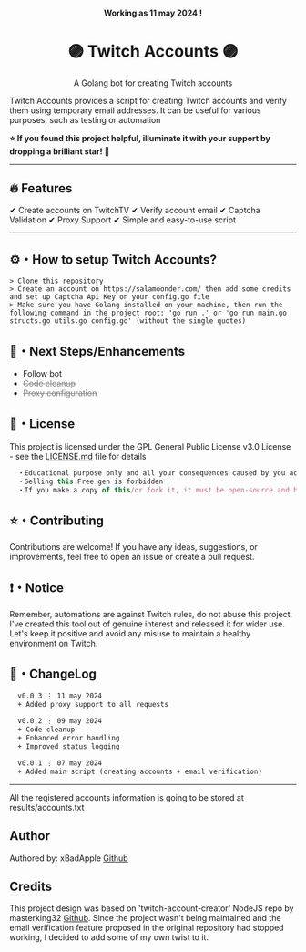 <h4 align="center">
    Working as 11 may 2024 !
  </h4>
  
  <h1 align="center">
    🟣 Twitch Accounts 🟣
  </h1>
  
  <p align="center">
   A Golang bot for creating Twitch accounts
  </p>
  
  Twitch Accounts provides a script for creating Twitch accounts and verify them using temporary email addresses. It can be useful for various purposes, such as testing or automation
  
  **⭐ If you found this project helpful, illuminate it with your support by dropping a brilliant star! 🌟**
  
  <hr>
  
  ## :fire: Features
  
  ✔ Create accounts on TwitchTV
  ✔ Verify account email
  ✔ Captcha Validation
  ✔ Proxy Support
  ✔ Simple and easy-to-use script

  ---
  
  ## ⚙️・How to setup Twitch Accounts?
  ```sh-session
  > Clone this repository
  > Create an account on https://salamoonder.com/ then add some credits and set up Captcha Api Key on your config.go file
  > Make sure you have Golang installed on your machine, then run the following command in the project root: 'go run .' or 'go run main.go structs.go utils.go config.go' (without the single quotes)
  ```
  
  ## 🎉・Next Steps/Enhancements
  
  - Follow bot
  - <span style="color: gray;">~~Code cleanup~~</span>
  - <span style="color: gray;">~~Proxy configuration~~</span>
  
  ## 📄・License
  
  This project is licensed under the GPL General Public License v3.0 License - see the [LICENSE.md](./LICENSE) file for details
  ```js
    ・Educational purpose only and all your consequences caused by you actions is your responsibility
    ・Selling this Free gen is forbidden
    ・If you make a copy of this/or fork it, it must be open-source and have credits linking to this repo
  ```
  
  ## ⭐・Contributing
  Contributions are welcome! If you have any ideas, suggestions, or improvements, feel free to open an issue or create a pull request.
  
  
  
  ## ❗・Notice
  Remember, automations are against Twitch rules, do not abuse this project. I've created this tool out of genuine interest and released it for wider use. Let's keep it positive and avoid any misuse to maintain a healthy environment on Twitch.
  
  ## 💭・ChangeLog
  ```diff
    v0.0.3 ⋮ 11 may 2024
    + Added proxy support to all requests
    
    v0.0.2 ⋮ 09 may 2024
    + Code cleanup
    + Enhanced error handling
    + Improved status logging

    v0.0.1 ⋮ 07 may 2024
    + Added main script (creating accounts + email verification)
   ```
  ---
  
  <p>
    All the registered accounts information is going to be stored at results/accounts.txt
  </p>
  
  
  ## Author
  Authored by: xBadApple [Github](https://github.com/xBadApple)
  
  ## Credits
  This project design was based on 'twitch-account-creator' NodeJS repo by masterking32 [Github](https://github.com/masterking32). Since the project wasn't being maintained and the email verification feature proposed in the original repository had stopped working, I decided to add some of my own twist to it.
  
